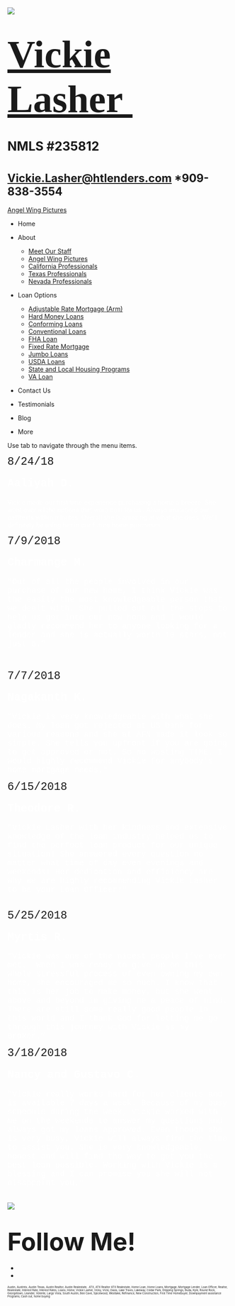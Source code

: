  

![](https://static.wixstatic.com/media/5afe60462baf41e79586f3fdaf78d664.jpg/v1/fill/w_480,h_291,al_c,q_80,usm_0.66_1.00_0.01,blur_2/5afe60462baf41e79586f3fdaf78d664.jpg)

<span style="font-size:87px"><span style="font-family:libre baskerville,serif">[Vickie Lasher ](index.html)</span></span>
=========================================================================================================================

NMLS \#235812
=============

<span style="font-size:25px"><Vickie.Lasher@htlenders.com> \*909-838-3554</span>
================================================================================

<a href="angel-wing-pictures.html" class="_1fbEI"><span class="_1Qjd7">Angel Wing Pictures</span></a>

-   <span id="DrpDwnMn00"><a href="index.html" class="_11ip9"></a></span>
    Home

-   <span id="DrpDwnMn01"><a href="about.html" class="_11ip9"></a></span>
    About

    -   [Meet Our Staff](meet-our-staff.html)
    -   [Angel Wing Pictures](angel-wing-pictures.html)
    -   [California Professionals](recommended-profssionals.html)
    -   [Texas Professionals](texas-recommended-professionals.html)
    -   [Nevada Professionals](nevada-recommended-professionals.html)

-   <span id="DrpDwnMn02"><a href="loan-options.html" class="_11ip9"></a></span>
    Loan Options

    -   [Adjustable Rate Mortgage (Arm)](adjustable-rate-mortgage-arm.html)
    -   [Hard Money Loans](hard-money-loans.html)
    -   [Conforming Loans](conforming-loans.html)
    -   [Conventional Loans](conventional-loans.html)
    -   [FHA Loan](fha-loan.html)
    -   [Fixed Rate Mortgage](fixed-rate-mortgage.html)
    -   [Jumbo Loans](jumbo-loans.html)
    -   [USDA Loans](rhs-loan-programs.html)
    -   [State and Local Housing Programs](state-and-local-housing-programs.html)
    -   [VA Loan](va-loan.html)

-   <span id="DrpDwnMn03"><a href="contact.html" class="_11ip9"></a></span>
    Contact Us

-   <span id="DrpDwnMn04"><a href="testimonials.html" class="_11ip9"></a></span>
    Testimonials

-   <span id="DrpDwnMn05"><a href="blog.html" class="_11ip9"></a></span>
    Blog

-   More

Use tab to navigate through the menu items.

<span class="color_11"><span style="font-family:courier new,courier-ps-w01,courier-ps-w02,courier-ps-w10,monospace"><span style="font-size:25px">8/24/18</span></span></span>

#### <span style="font-family:courier new,courier-ps-w01,courier-ps-w02,courier-ps-w10,monospace"><span style="color:#FFFFFF"><span style="font-size:25px">Aaliyah D.</span></span></span>

<span style="color:#FFFFFF;">Vickie made our first time experience purchasing a home a breeze. She went over all the options that were best for us . Always answered our call/texts within minutes. Overall she is amazing at what she does. We'll definitely be using her in our future home purchases.</span>

<span class="color_11"><span style="font-family:courier new,courier-ps-w01,courier-ps-w02,courier-ps-w10,monospace"><span style="font-size:25px">7/9/2018</span></span></span>

#### <span style="font-family:courier new,courier-ps-w01,courier-ps-w02,courier-ps-w10,monospace"><span style="color:#FFFFFF"><span style="font-size:25px">Charmange M.</span></span></span>

<span style="color:#FFFFFF;"><span style="font-size:18px"><span style="font-family:courier new,courier-ps-w01,courier-ps-w02,courier-ps-w10,monospace">"Out of all the people involved in our purchase of our new home, I think Vickie was the easily the most knowledgeable person that we dealt with. She pulled out all the stops to help us get into our new home and I would gladly recommend her to anyone looking for a lender and she is actually worth 10 stars, not just 5." </span></span></span>

<span style="color:#FFFFFF;"><span style="font-size:18px"><span style="font-family:courier new,courier-ps-w01,courier-ps-w02,courier-ps-w10,monospace"><span class="wixGuard">​</span></span></span></span>

<span class="color_11"><span style="font-family:courier new,courier-ps-w01,courier-ps-w02,courier-ps-w10,monospace"><span style="font-size:25px">7/7/2018</span></span></span>

#### <span style="font-family:courier new,courier-ps-w01,courier-ps-w02,courier-ps-w10,monospace"><span style="color:#FFFFFF"><span style="font-size:25px">Nagakanth K.</span></span></span>

<span style="color:#FFFFFF;"><span style="font-style:normal"><span style="font-weight:400"><span style="font-size:18px"><span style="font-family:courier new,courier-ps-w01,courier-ps-w02,courier-ps-w10,monospace">"Vickie is very knowledgeable with what she does. My loan got rejected at US bank for various reasons and she at AFN made it look so simple. She tells you upfront if you are going to get approved or not. So no wasting TIME. I would highly recommend Vickie for anybody's home mortgage needs."</span></span></span></span></span>

<span class="color_11"><span style="font-family:courier new,courier-ps-w01,courier-ps-w02,courier-ps-w10,monospace"><span style="font-size:25px">6/15/2018</span></span></span>

#### <span style="font-family:courier new,courier-ps-w01,courier-ps-w02,courier-ps-w10,monospace"><span style="color:#FFFFFF"><span style="font-size:25px">Theodore R.</span></span></span>

<span style="color:#FFFFFF;"><span style="font-style:normal"><span style="font-family:courier new,courier-ps-w01,courier-ps-w02,courier-ps-w10,monospace"><span style="font-weight:400"><span style="font-size:18px">"Vickie Lasher with her kindness and extensive knowledge of the loan industry helped us to find the perfect loan product for our unique situation! She answered every question no matter what time of day even evenings and weekends! Her dedication and efficiency are why we are highly recommending Vickie Lasher to be your Loan Officer!"                                                </span></span></span></span></span>

<span class="color_11"><span style="font-family:courier new,courier-ps-w01,courier-ps-w02,courier-ps-w10,monospace"><span style="font-size:25px">5/25/2018</span></span></span>

#### <span style="font-family:courier new,courier-ps-w01,courier-ps-w02,courier-ps-w10,monospace;"><span style="color:#FFFFFF"><span style="font-size:25px">Myrtis R.</span></span></span>

<span style="color:#FFFFFF;"><span style="font-size:18px"><span style="font-family:courier new,courier-ps-w01,courier-ps-w02,courier-ps-w10,monospace">“Vickie was one of the nicest people I’ve ever met.  When I was ready to give up on this whole stressful process of even owning my own home, she encouraged me so much. I know that this is her job to make money, but she went above and beyond in giving me a peace of mind. There are still some really good people in this world and I thank God for letting me go through this journey with Vickie as my Broker.”</span></span></span>

<span class="color_11"><span style="font-family:courier new,courier-ps-w01,courier-ps-w02,courier-ps-w10,monospace"><span style="font-size:25px">3/18/2018</span></span></span>

#### <span style="font-family:courier new,courier-ps-w01,courier-ps-w02,courier-ps-w10,monospace"><span style="color:#FFFFFF"><span style="font-size:25px">Nancy and Gustavo C.</span></span></span>

<span style="color:#FFFFFF;"><span style="font-style:normal"><span style="font-family:courier new,courier-ps-w01,courier-ps-w02,courier-ps-w10,monospace"><span style="font-weight:400"><span style="font-size:18px">"Vickie really works hard for her clients and is available 7 days a week. Because of my busy schedule during the week, Vickie worked with me on the weekends to answer my questions and always got my loans approved. Even though she is very busy, Vickie will always find the time to assist you. She is very knowledgeable, honest and will find the way to get you the best loan possible. Working with Vickie is a blessing and I can promise you she will not disappoint you."                                           </span></span></span></span></span>

![](https://static.wixstatic.com/media/b5d103_5e49dc9ca5f64e529a6b55be155ac4fa~mv2_d_2758_2778_s_4_2.jpg/v1/fill/w_42,h_42,al_c,q_80,usm_0.66_1.00_0.01,blur_3/b5d103_5e49dc9ca5f64e529a6b55be155ac4fa~mv2_d_2758_2778_s_4_2.jpg)

<span style="font-size:55px;"><span style="font-weight:bold;">Follow Me!</span></span>
======================================================================================

-   <span id="dataItem-jjeedrml1-comp-jjeedrlu"><a href="https://www.facebook.com/vickie.s.lasher" class="_26AQd"></a></span>
-   <span id="dataItem-jjeedrmm-comp-jjeedrlu"><a href="https://www.instagram.com/vickielasher/" class="_26AQd"></a></span>

<span class="color_12"><span style="font-size:6px">Austin, Austintx, Austin Texas, Austin Realtor, Austin Realestate,  ATX, ATX Realtor ATX Realestate, Home Loan, Home Loans, Mortgage, Mortgage Lender, Loan Officer, Realtor, Realestate, Interest Rate, Interest Rates, Loans, Home, Vickie Lasher, Vicky, Vicki, Oasis, Lake Travis, Lakeway, Cedar Park, Dripping Springs, Buda, Kyle, Round Rock, Georgetown, Leander, Volente, Largo Vista, South Austin, Bee Cave, Spicewood, Westlake, Refinance, New Construction, First Time Homebuyer, Downpayment assistance Programs, Cash out, home buying</span></span>

 
